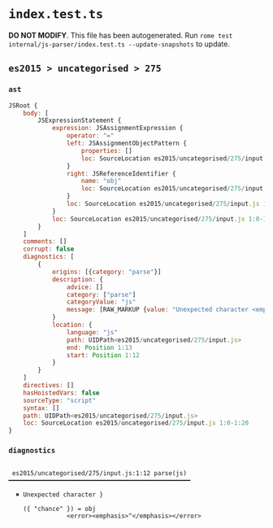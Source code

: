 # `index.test.ts`

**DO NOT MODIFY**. This file has been autogenerated. Run `rome test internal/js-parser/index.test.ts --update-snapshots` to update.

## `es2015 > uncategorised > 275`

### `ast`

```javascript
JSRoot {
	body: [
		JSExpressionStatement {
			expression: JSAssignmentExpression {
				operator: "="
				left: JSAssignmentObjectPattern {
					properties: []
					loc: SourceLocation es2015/uncategorised/275/input.js 1:1-1:13
				}
				right: JSReferenceIdentifier {
					name: "obj"
					loc: SourceLocation es2015/uncategorised/275/input.js 1:17-1:20 (obj)
				}
				loc: SourceLocation es2015/uncategorised/275/input.js 1:0-1:20
			}
			loc: SourceLocation es2015/uncategorised/275/input.js 1:0-1:20
		}
	]
	comments: []
	corrupt: false
	diagnostics: [
		{
			origins: [{category: "parse"}]
			description: {
				advice: []
				category: ["parse"]
				categoryValue: "js"
				message: [RAW_MARKUP {value: "Unexpected character <emphasis>"}, "}", RAW_MARKUP {value: "</emphasis>"}]
			}
			location: {
				language: "js"
				path: UIDPath<es2015/uncategorised/275/input.js>
				end: Position 1:13
				start: Position 1:12
			}
		}
	]
	directives: []
	hasHoistedVars: false
	sourceType: "script"
	syntax: []
	path: UIDPath<es2015/uncategorised/275/input.js>
	loc: SourceLocation es2015/uncategorised/275/input.js 1:0-1:20
}
```

### `diagnostics`

```

 es2015/uncategorised/275/input.js:1:12 parse(js) ━━━━━━━━━━━━━━━━━━━━━━━━━━━━━━━━━━━━━━━━━━━━━━━━━━

  ✖ Unexpected character }

    ({ "chance" }) = obj
                <error><emphasis>^</emphasis></error>


```
